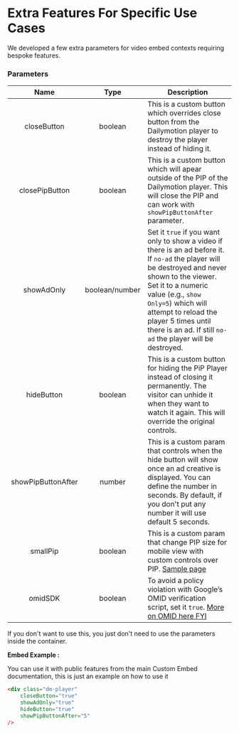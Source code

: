 # Extra Features For Specific Use Cases

We developed a few extra parameters for video embed contexts requiring bespoke features. 

### Parameters

| Name | Type | Description |
| :---: | :---: | --- |
| closeButton | boolean | This is a custom button which overrides close button from the Dailymotion player to destroy the player instead of hiding it. |
| closePipButton | boolean | This is a custom button which will apear outside of the PIP of the Dailymotion player. This will close the PIP and can work with `showPipButtonAfter` parameter. |
| showAdOnly | boolean/number | Set it `true` if you want only to show a video if there is an ad before it. If `no-ad` the player will be destroyed and never shown to the viewer. Set it to a numeric value (e.g., `show Only=5`) which will attempt to reload the player 5 times until there is an ad. If still `no-ad` the player will be destroyed. |
| hideButton | boolean | This is a custom button for hiding the PiP Player instead of closing it permanently. The visitor can unhide it when they want to watch it again. This will override the original controls. |
| showPipButtonAfter | number | This is a custom param that controls when the hide button will show once an ad creative is displayed. You can define the number in seconds. By default, if you don't put any number it will use default 5 seconds. |
| smallPip | boolean | This is a custom param that change PIP size for mobile view with custom controls over PIP. [Sample page](https://dmvs-apac.github.io/custom-embed-v2/examples/small_pip/)|
| omidSDK | boolean |  To avoid a policy violation with Google’s OMID verification script, set it `true`. [More on OMID here FYI](https://iabtechlab.com/standards/open-measurement-sdk/)|

If you don't want to use this, you just don't need to use the parameters inside the container.

**Embed Example :**

You can use it with public features from the main Custom Embed documentation, this is just an example on how to use it 
```html
<div class="dm-player"
	closeButton="true"
	showAdOnly="true"
	hideButton="true"
	showPipButtonAfter="5"
/>
```
